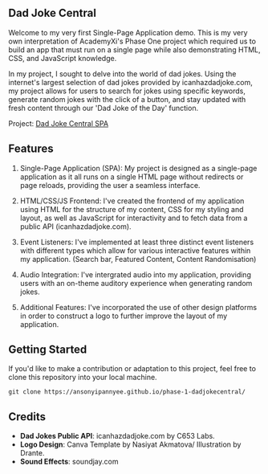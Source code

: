 ## Dad Joke Central

Welcome to my very first Single-Page Application demo. 
This is my very own interpretation of AcademyXi's Phase One project which required us to build an app that must run on a single page while also demonstrating HTML, CSS, and JavaScript knowledge. 

In my project, I sought to delve into the world of dad jokes. Using the internet's largest selection of dad jokes provided by icanhazdadjoke.com, my project allows for users to search for jokes using specific keywords, generate random jokes with the click of a button, and stay updated with fresh content through our 'Dad Joke of the Day' function.

Project: [Dad Joke Central SPA](https://ansonyipannyee.github.io/phase-1-dadjokecentral/)

## Features
1. Single-Page Application (SPA): 
My project is designed as a single-page application as it all runs on a single HTML page without redirects or page reloads, providing the user a seamless interface.

2. HTML/CSS/JS Frontend: 
I've created the frontend of my application using HTML for the structure of my content, CSS for my styling and layout, as well as JavaScript for interactivity and to fetch data from a public API (icanhazdadjoke.com).

3. Event Listeners:
I've implemented at least three distinct event listeners with different types which allow for various interactive features within my application. (Search bar, Featured Content, Content Randomisation)

4. Audio Integration:
I've intergrated audio into my application, providing users with an on-theme auditory experience when generating random jokes.

5. Additional Features:
I've incorporated the use of other design platforms in order to construct a logo to further improve the layout of my application.

## Getting Started 
If you'd like to make a contribution or adaptation to this project, feel free to clone this repository into your local machine.

```
git clone https://ansonyipannyee.github.io/phase-1-dadjokecentral/
```


## Credits
* **Dad Jokes Public API**: icanhazdadjoke.com by C653 Labs.
* **Logo Design**: Canva Template by Nasiyat Akmatova/ Illustration by Drante.
* **Sound Effects**: soundjay.com


